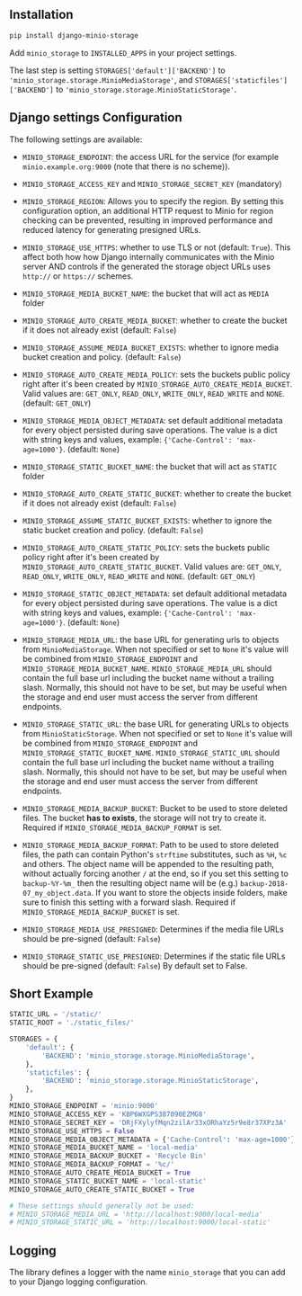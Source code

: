 ## Installation

```sh
pip install django-minio-storage
```

Add `minio_storage` to `INSTALLED_APPS` in your project settings.

The last step is setting `STORAGES['default']['BACKEND']` to
`'minio_storage.storage.MinioMediaStorage'`, and `STORAGES['staticfiles']['BACKEND']` to
`'minio_storage.storage.MinioStaticStorage'`.

## Django settings Configuration

The following settings are available:

- `MINIO_STORAGE_ENDPOINT`: the access URL for the service (for example
  `minio.example.org:9000` (note that there is no scheme)).

- `MINIO_STORAGE_ACCESS_KEY` and `MINIO_STORAGE_SECRET_KEY` (mandatory)

- `MINIO_STORAGE_REGION`: Allows you to specify the region. By setting this
  configuration option, an additional HTTP request to Minio for region checking
  can be prevented, resulting in improved performance and reduced latency for
  generating presigned URLs.

- `MINIO_STORAGE_USE_HTTPS`: whether to use TLS or not (default: `True`). This
  affect both how how Django internally communicates with the Minio server AND
  controls if the generated the storage object URLs uses `http://` or
  `https://` schemes.

- `MINIO_STORAGE_MEDIA_BUCKET_NAME`: the bucket that will act as `MEDIA` folder

- `MINIO_STORAGE_AUTO_CREATE_MEDIA_BUCKET`: whether to create the bucket if it
  does not already exist (default: `False`)

- `MINIO_STORAGE_ASSUME_MEDIA_BUCKET_EXISTS`: whether to ignore media bucket
  creation and policy.
  (default: `False`)

- `MINIO_STORAGE_AUTO_CREATE_MEDIA_POLICY`: sets the buckets public policy
  right after it's been created by `MINIO_STORAGE_AUTO_CREATE_MEDIA_BUCKET`.
  Valid values are: `GET_ONLY`, `READ_ONLY`, `WRITE_ONLY`, `READ_WRITE` and
  `NONE`. (default: `GET_ONLY`)

- `MINIO_STORAGE_MEDIA_OBJECT_METADATA`: set default additional metadata for
  every object persisted during save operations. The value is a dict with
  string keys and values, example: `{'Cache-Control': 'max-age=1000'}`.
  (default: `None`)

- `MINIO_STORAGE_STATIC_BUCKET_NAME`: the bucket that will act as `STATIC`
  folder

- `MINIO_STORAGE_AUTO_CREATE_STATIC_BUCKET`: whether to create the bucket if it
  does not already exist (default: `False`)


- `MINIO_STORAGE_ASSUME_STATIC_BUCKET_EXISTS`: whether to ignore the static bucket
  creation and policy.
  (default: `False`)

- `MINIO_STORAGE_AUTO_CREATE_STATIC_POLICY`: sets the buckets public policy
  right after it's been created by `MINIO_STORAGE_AUTO_CREATE_STATIC_BUCKET`.
  Valid values are: `GET_ONLY`, `READ_ONLY`, `WRITE_ONLY`, `READ_WRITE` and
  `NONE`. (default: `GET_ONLY`)

- `MINIO_STORAGE_STATIC_OBJECT_METADATA`: set default additional metadata for
  every object persisted during save operations. The value is a dict with
  string keys and values, example: `{'Cache-Control': 'max-age=1000'}`.
  (default: `None`)

- `MINIO_STORAGE_MEDIA_URL`: the base URL for generating urls to objects from
  `MinioMediaStorage`. When not specified or set to `None` it's value will be
  combined from `MINIO_STORAGE_ENDPOINT` and `MINIO_STORAGE_MEDIA_BUCKET_NAME`.
  `MINIO_STORAGE_MEDIA_URL` should contain the full base url including the
  bucket name without a trailing slash. Normally, this should not have to be
  set, but may be useful when the storage and end user must access the server
  from different endpoints.

- `MINIO_STORAGE_STATIC_URL`: the base URL for generating URLs to objects from
  `MinioStaticStorage`. When not specified or set to `None` it's value will be
  combined from `MINIO_STORAGE_ENDPOINT` and
  `MINIO_STORAGE_STATIC_BUCKET_NAME`. `MINIO_STORAGE_STATIC_URL` should contain
  the full base url including the bucket name without a trailing slash.
  Normally, this should not have to be set, but may be useful when the storage
  and end user must access the server from different endpoints.

- `MINIO_STORAGE_MEDIA_BACKUP_BUCKET`: Bucket to be used to store deleted files.
  The bucket **has to exists**, the storage will not try to create it.
  Required if `MINIO_STORAGE_MEDIA_BACKUP_FORMAT` is set.

- `MINIO_STORAGE_MEDIA_BACKUP_FORMAT`: Path to be used to store deleted files,
  the path can contain Python's `strftime` substitutes, such as `%H`, `%c` and
  others. The object name will be appended to the resulting path, without
  actually forcing another `/` at the end, so if you set this setting to
  `backup-%Y-%m_` then the resulting object name will be (e.g.)
  `backup-2018-07_my_object.data`. If you want to store the objects inside
  folders, make sure to finish this setting with a forward slash.
  Required if `MINIO_STORAGE_MEDIA_BACKUP_BUCKET` is set.

- `MINIO_STORAGE_MEDIA_USE_PRESIGNED`: Determines if the media file URLs should
  be pre-signed (default: `False`)

- `MINIO_STORAGE_STATIC_USE_PRESIGNED`: Determines if the static file URLs
  should be pre-signed (default: `False`) By default set to False.

## Short Example

```py
STATIC_URL = '/static/'
STATIC_ROOT = './static_files/'

STORAGES = {
    'default': {
        'BACKEND': 'minio_storage.storage.MinioMediaStorage',
    },
    'staticfiles': {
        'BACKEND': 'minio_storage.storage.MinioStaticStorage',
    },
}
MINIO_STORAGE_ENDPOINT = 'minio:9000'
MINIO_STORAGE_ACCESS_KEY = 'KBP6WXGPS387090EZMG8'
MINIO_STORAGE_SECRET_KEY = 'DRjFXylyfMqn2zilAr33xORhaYz5r9e8r37XPz3A'
MINIO_STORAGE_USE_HTTPS = False
MINIO_STORAGE_MEDIA_OBJECT_METADATA = {'Cache-Control': 'max-age=1000'}
MINIO_STORAGE_MEDIA_BUCKET_NAME = 'local-media'
MINIO_STORAGE_MEDIA_BACKUP_BUCKET = 'Recycle Bin'
MINIO_STORAGE_MEDIA_BACKUP_FORMAT = '%c/'
MINIO_STORAGE_AUTO_CREATE_MEDIA_BUCKET = True
MINIO_STORAGE_STATIC_BUCKET_NAME = 'local-static'
MINIO_STORAGE_AUTO_CREATE_STATIC_BUCKET = True

# These settings should generally not be used:
# MINIO_STORAGE_MEDIA_URL = 'http://localhost:9000/local-media'
# MINIO_STORAGE_STATIC_URL = 'http://localhost:9000/local-static'
```

## Logging

The library defines a logger with the name `minio_storage` that you can add to
your Django logging configuration.
